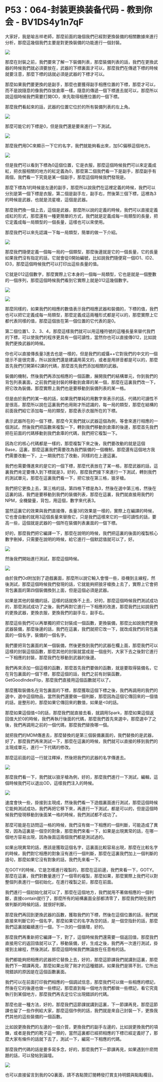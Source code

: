 # P53：064-封装更换装备代码 - 教到你会 - BV1DS4y1n7qF

大家好，我是喻吉祥老師，那麼前面的幾個我們已經對更換裝備的相關數據來進行分析，那麼這幾個我們主要是對更換裝備的功能進行一個封裝。



![](img/b2dab06777023ee997b92e727f237596_1.png)

那麼在封裝之前，我們要來了解一下裝備列表，那麼裝備列表的話，我們在更換武器的時候我們就必須要放在，武器的下標裏面才可以，那麼我們在傳遞下標的時候就要注意，那麼下標的話就必須是武器的下標才可以。

那麼如果我們要更換的是副手，那麼也要獲得副手相應位置的下標，那麼才可以，而不是說隨意的像我們存放倉庫一樣，隨意的傳遞一個下標進去就可以，那麼所以說這個時候我們需要打開OD，來先取得相應位置的一個下標。

那麼我們看起來的話，武器的位置它位於的所有裝備列表的左上角。

![](img/b2dab06777023ee997b92e727f237596_3.png)

那麼可能它的下標是0，但是我們還是要來進行一下測試。

![](img/b2dab06777023ee997b92e727f237596_5.png)

那麼我們用DC來顯示一下它的名字，我們就能夠看出來，加5C偏移這個地方。

![](img/b2dab06777023ee997b92e727f237596_7.png)

但是我們可以看到下標為0這個位置，它是衣服，那麼這個時候我們可以來定義成紅，把衣服相關的地方的紅定義為0，那麼第二個我們看一下是副手，那麼副手有兩個，我們看一下究竟是某一個副手，那麼這個時候我們發現是。

那麼下標為1的時候是左邊的副手，那麼所以說我們在這裡定義的時候，我們可以分別是第一個下標是衣服，第二個是副手左，副手右，然後第三個下標，這裡為3的時候是武器，也就是流星槍，這個是武器。

那麼我們換一個上去，這個是武器，那麼所以說的定義的時候，我們可以直接定義成紅的形式，那麼還有一種更簡單的方式，我們就是定義成每一局類型的長量，把它定義成每一局類型的一個長量，這樣也可以來使用。

那麼我們可以來先認識一下每一局類型，簡單的做一下介紹。

![](img/b2dab06777023ee997b92e727f237596_9.png)

那麼我們隨便定義一個每一局的一個類型，那麼後邊就是它的一個長量，它的長量如果我們沒有指定的話，它就會從0開始編號，比如說我們隨便寫一個ID1、ID2、ID3，那麼這個時候我們可以打印出這些長量的值。

它就是012這個數字，那麼實際上它本身的一個每一局類型，它也是就是一個整數的一個序列，那麼這個時候我們看到它實際上就是012這幾個數字。



![](img/b2dab06777023ee997b92e727f237596_11.png)

![](img/b2dab06777023ee997b92e727f237596_12.png)

那麼同樣的，如果我們的相應的數值表示我們相應武器和裝備的，下標的值，我們也可以把它定義成每一局類型，那麼定義成這兩種形式都是可以的，那麼實際上它都代表同樣的值，那麼這個放在第一個位置的它代表的是0。

第二個位置1、2、3、4，那麼這樣我們就可以用這種符號的這種長量來替代我們的下標，可以使我們的程序更具有一個可讀性，當然你也可以直接傳012，比如說我們更換武器的時候。

你也可以直接傳長量3進去也是一樣的，但是我們的威懾++它對我們的中文的一個提示不是很完善，所以說我們還是建議用英文的，或者是用拼音都是可以的，那麼首先我們打開第62課的代碼，那麼首先我們添加相關的武器。

裝備的機制，然後我們再添加相應的一個函數，展開我們的結構單元，你到我們的背包列表裏面，之前我們是封裝的移動到倉庫的某一個，那麼在這裏我們改一下，把它改為裝備，那麼實際上我們也是要移動到裝備列表的某一格。

但是由於我們的某一格的話，如果我們單純的用數字來表示的話，代碼的可讀性不是很高，那麼所以說在這裏我們也用剛才所認識的，每一局的類型，那麼在結構的前面我們給它添加每一局的類型，那麼表示衣服所在的下標。

表示武器所在的一個下標，那麼今天我們就以武器這個為例，等會來進行相應的一個測試，然後我們把函數來複製一下，轉到我們移動到倉庫的後邊，那麼首先我們把在前面的代碼移動到我們倉庫的代碼，我們把它複製一下。

因為它的核心代碼都是一樣的，那麼複製下來之後，我們要改動的就是這個Base，這裏，那麼這裏我們需要改為我們裝備的一個機制，那麼還有這個地方我們需要改動一下，上一期我們忘了改動，同樣的在上邊這裏。

我們也需要傳進來的是它的一個下標，那麼代表放在了某一格，那麼武器的話，這裏我們肯定要傳入到下標就是3，好的，那麼我們接下來進行一下測試，轉到我們的測試單元，那麼在這裏我們看一下，把它放在第三格，狼牙槍。

我們把它更換上去，第三格的話，第四格下標是為3，然後在選中第三格，然後在這裏的話，我們是要移動到我們的裝備列表，那麼在這裏，我們就直接用我們的NPM，全機變量，背包，用這個，數字來代表3。

當然這裏它的效果與我們直接傳，長量3的效果是一樣的，實際上在編譯的時候，它也會自動的就用3這個長量來替換它，只是我們這樣來它的一個可讀性的話，要高一些，這個就是武器的一個所在裝備列表裏面的一個下標。

好的，那麼我們把它編譯一下，那麼在說明的時候，我們把這裏的後面的複製核心數字刪掉，只需要在說明的時候，給它進行一個默認值就可以了，好。



![](img/b2dab06777023ee997b92e727f237596_14.png)

然後我們開始進行測試，那麼這個時候。

![](img/b2dab06777023ee997b92e727f237596_16.png)

由於我們Od附加到了遊戲裏面，那麼所以說它輸入會慢一些，掛機到主線程，然後測試，那麼這個時候我們發現的話，它就能夠把狼牙槍換上去了，實際上它會把背包裏面的第四個裝備換到上面，但是這個必須是武器。

如果是其他的裝備的話，這樣的話就換不上去，好的，那麼這個時候我們測試成功的，那麼測試成功了之後，我們再對它進行一下相應的改進，那麼我們比如說我們的更換武器，更換衣服，更換我們的副手左，副手右。

那麼這些我們可以再單獨的把它封裝成一個函數，更換裝備，那麼比如說我們更換武器裝備，那麼後邊的話，我們在這裏，我們就把它改一下，就改成我們的背包裏面的一個名字，裝備的一個名字。

我們要把背包裏面的某一個裝備，然後更換到我們的武器在欄上面，那麼我們可以這樣的封裝這個函數，那麼其他的封裝就當成是一個座列，大家下去之後對它進行一下相應的封裝，那麼我們在移動到武器的後邊。

我們再來添加一個這樣的函數，那麼首先我們要做的函數，就是要取得裝備名，它在背包裏面的一個下標，那麼這個的話，我們之前有封裝函數，GetGoodIndexFlip，那麼我們直接用這個函數就可以了。

那麼獲取裝備名在背包裏面的下標，那麼獲取這個下標之後，我們再調用的我們的選中，選中這個物品，當然我們還要做一個判斷，那麼因為這個它傳回來的一個值的話，是整形的，那麼如果它傳回來的數值，如果是<0的話。

那麼如果這個值<0的話，那麼我們就直接去看，就調用Spark，那麼如果這個返回值大於0的時候，我們再執行後面的代碼，那麼我們首先來選中，那麼選中了之後，我們再調用之前的一個代碼，那麼我們替換哪一個。

就把我們的MDM傳進去，那麼替換的是第三個裝備裏面的，我們替換的是武器，好了，那麼我們再來測試一下，那麼在這裏的時候，我們就可以直接的移到我們的主現成單元，進行一下代碼的修改。

那麼這前面的這一行就注釋掉，然後把我們的武器的名字傳進去。

![](img/b2dab06777023ee997b92e727f237596_18.png)

那麼我們看一下，我們就以狼牙槍為例，好的，那麼我們進行一下測試，編輯，這個時候我們可以退出OD，這樣我們注入的時候。



![](img/b2dab06777023ee997b92e727f237596_20.png)

速度會快一些，掛接到主現成，然後我們看一下遊戲裏面進行測試，那麼這個時候它能夠測試成功，我們再把它移下來，再進行一下測試，都是可以的，但是這個時候我們發現移動到後面某一格的時候，我們測試都不成功了。

那麼可能是在訪問這一格的時候，我們沒有做一下相應的一個判斷，可能造成了異常，因為這裏是一個空的對象，那麼我們來看一下，如果是出現異常的話，在哪一個地方容易出現，因為後面這兩個我們都是測試過的。

如果出現異常的話，應該是獲取這個名字，這裏面比較容易出現，那麼在比較名字的時候，我們對它相應的對象沒有進行一個判斷，那麼在這裏我們加上一個判斷的語句，那麼如果它沒有對象的話，我們先來看一下。

在GOTY的時候，它是怎樣進行複製的，那麼在這前邊，我們來看一下，GOTY。那麼在這裏，我們對數量進行了一個零的複製，那麼如果，那麼實際上我們可以對整個列表進行一個初始化，在進行複製之前，那麼在前面。

我們進行一個初始化就可以了，那麼在這個地方，我們就用不著做相應的一個判斷，直接contain就行了，那麼所有的結構裏面全部都清零了，那麼我們現在我們做判斷的時候的話，就很好判斷。

那麼我們再回到更換武器的函數，獲取我們的下標，然後在這個位置的話，我們就直接來判斷它的一個名字，那麼如果它的名字為空的話，是一個空指針的話，那麼我們這裏就繼續進行一個，下一次的一個循環，好的。

那麼我們再重新把它編譯一下，對了，這個時候我們還需要一個返回值，那麼我們直接用它的返回值就可以了，移動裝備，好，生成之後，我們再一次進行測試，掛接到主線程，然後測試，那麼這個時候我們無論放在任意格的話。

我們都能夠把相應的武器把它替換上去，好的，那麼這節課我們就講到這裏，那麼我們下一期課再見，那麼如果出現了剛才的這種錯誤，如果我們是猜不到，它所出現錯誤的原因是在這個函數裏面。

我們可以在前面打印我們相應的一個調試信息，那麼我們可以做一些相應的標記，然後在它的後邊也做一些標記，那麼直到每一個地方我們都做一些標記，看它究竟執行到某個地方，那麼我們再去定位它出現錯誤的代碼。

那麼也是一種方法，好的，那麼我們這節課就講到這裏，下一節課再見，那麼這節課也留了一些作例給大家，那麼這個作例的話，我們就是來自己封裝一下，更換我們其他的這些裝備的一個函數。

比如說更換我們的左邊的一個介質，更換我們的副手左邊的，比如說更換我們的項鍊，或者是我們的靴子這一類的，當然這裏都已經把相應的下標已經定義好了，那麼大家有條件的話就下去了，測試一下，編寫一下相應的代碼。

那麼我們代碼的話是要多寫多念，好的，那麼我們下一節課再見，如果遇到什麽問題的話，可以發帖到論壇。

![](img/b2dab06777023ee997b92e727f237596_22.png)

也可以直接留言到我的QQ裏面，請不吝點贊訂閱轉發打賞支持明鏡與點點欄目。